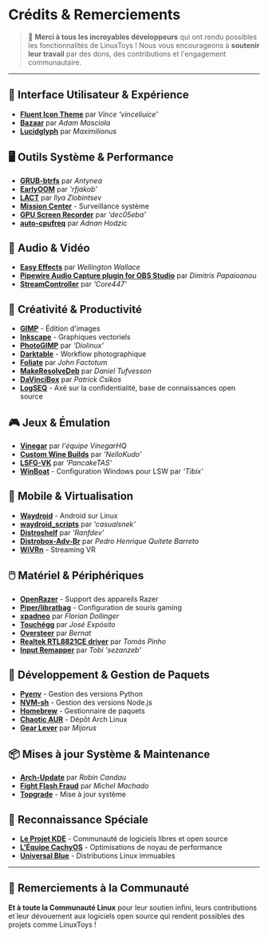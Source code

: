 # Crédits & Remerciements

> 💙 **Merci à tous les incroyables développeurs** qui ont rendu possibles les fonctionnalités de LinuxToys ! Nous vous encourageons à **soutenir leur travail** par des dons, des contributions et l'engagement communautaire.

---

## 🎨 Interface Utilisateur & Expérience

- **[Fluent Icon Theme](https://github.com/vinceliuice/Fluent-icon-theme)** par *Vince 'vinceliuice'*
- **[Bazaar](https://github.com/kolunmi/bazaar)** par *Adam Masciola*
- **[Lucidglyph](https://github.com/maximilionus/lucidglyph/tree/v0.11.0)** par *Maximilionus*

## 🖥️ Outils Système & Performance

- **[GRUB-btrfs](https://github.com/Antynea/grub-btrfs)** par *Antynea*
- **[EarlyOOM](https://github.com/rfjakob/earlyoom)** par *'rfjakob'*
- **[LACT](https://github.com/ilya-zlobintsev/LACT)** par *Ilya Zlobintsev*
- **[Mission Center](https://missioncenter.io)** - Surveillance système
- **[GPU Screen Recorder](https://git.dec05eba.com/?p=about)** par *'dec05eba'*
- **[auto-cpufreq](https://github.com/AdnanHodzic/auto-cpufreq)** par *Adnan Hodzic*

## 🎵 Audio & Vidéo

- **[Easy Effects](https://github.com/wwmm/easyeffects)** par *Wellington Wallace*
- **[Pipewire Audio Capture plugin for OBS Studio](https://github.com/dimtpap/obs-pipewire-audio-capture)** par *Dimitris Papaioanou*
- **[StreamController](https://github.com/StreamController/StreamController)** par *'Core447'*

## 🎨 Créativité & Productivité

- **[GIMP](https://www.gimp.org)** - Édition d'images
- **[Inkscape](https://inkscape.org)** - Graphiques vectoriels
- **[PhotoGIMP](https://github.com/Diolinux/PhotoGIMP)** par *'Diolinux'*
- **[Darktable](https://www.darktable.org)** - Workflow photographique
- **[Foliate](https://johnfactotum.github.io/foliate)** par *John Factotum*
- **[MakeResolveDeb](https://www.danieltufvesson.com/makeresolvedeb)** par *Daniel Tufvesson*
- **[DaVinciBox](https://github.com/zelikos/davincibox)** par *Patrick Csikos*
- **[LogSEQ](https://logseq.com)** - Axé sur la confidentialité, base de connaissances open source

## 🎮 Jeux & Émulation

- **[Vinegar](https://vinegarhq.org/Home/index.html)** par *l'équipe VinegarHQ*
- **[Custom Wine Builds](https://github.com/NelloKudo/WineBuilder)** par *'NelloKudo'*
- **[LSFG-VK](https://github.com/PancakeTAS/lsfg-vk)** par *'PancakeTAS'*
- **[WinBoat](https://github.com/TibixDev/winboat)** - Configuration Windows pour LSW par *'Tibix'*

## 📱 Mobile & Virtualisation

- **[Waydroid](https://waydro.id/)** - Android sur Linux
- **[waydroid_scripts](https://github.com/casualsnek/waydroid_script)** par *'casualsnek'*
- **[Distroshelf](https://github.com/ranfdev/DistroShelf)** par *'Ranfdev'*
- **[Distrobox-Adv-Br](https://github.com/pedrohqb/distrobox-adv-br)** par *Pedro Henrique Quitete Barreto*
- **[WiVRn](https://github.com/WiVRn)** - Streaming VR

## 🖱️ Matériel & Périphériques

- **[OpenRazer](https://openrazer.github.io)** - Support des appareils Razer
- **[Piper/libratbag](https://github.com/libratbag/piper)** - Configuration de souris gaming
- **[xpadneo](https://github.com/atar-axis/xpadneo)** par *Florian Dollinger*
- **[Touchégg](https://github.com/JoseExposito/touchegg)** par *José Expósito*
- **[Oversteer](https://github.com/berarma/oversteer)** par *Bernat*
- **[Realtek RTL8821CE driver](https://github.com/tomaspinho/rtl8821ce)** par *Tomás Pinho*
- **[Input Remapper](https://github.com/sezanzeb/input-remapper)** par *Tobi 'sezanzeb'*

## 🔧 Développement & Gestion de Paquets

- **[Pyenv](https://github.com/pyenv)** - Gestion des versions Python
- **[NVM-sh](https://github.com/nvm-sh)** - Gestion des versions Node.js
- **[Homebrew](https://brew.sh/)** - Gestionnaire de paquets
- **[Chaotic AUR](https://aur.chaotic.cx/)** - Dépôt Arch Linux
- **[Gear Lever](https://github.com/mijorus/gearlever)** par *Mijorus*

## 📦 Mises à jour Système & Maintenance

- **[Arch-Update](https://github.com/Antiz96/arch-update)** par *Robin Candau*
- **[Fight Flash Fraud](https://github.com/AltraMayor/f3)** par *Michel Machado*
- **[Topgrade](https://github.com/topgrade-rs/topgrade)** - Mise à jour système

## 🌟 Reconnaissance Spéciale

- **[Le Projet KDE](https://kde.org)** - Communauté de logiciels libres et open source
- **[L'Équipe CachyOS](https://github.com/CachyOS/linux-cachyos)** - Optimisations de noyau de performance
- **[Universal Blue](https://universal-blue.org)** - Distributions Linux immuables

---

## 🙏 Remerciements à la Communauté

**Et à toute la Communauté Linux** pour leur soutien infini, leurs contributions et leur dévouement aux logiciels open source qui rendent possibles des projets comme LinuxToys !